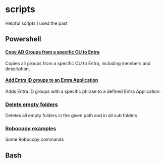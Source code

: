 # scripts
Helpful scripts I used the past

## Powershell

#### [Copy AD Groups from a specific OU to Entra](copy_AD-group_Entra.ps1)
Copies all groups from a specific OU to Entra, including members and description.

#### [Add Entra ID groups to an Entra Application](add_group_to_app.ps1)
Adds Entra ID groups with a specific phrase to a defined Entra Application. 

### [Delete empty folders](delete_empty_folders.ps1)
Deletes all empty folders in the given path and in all sub folders.

### [Robocopy examples](robocopy.md)
Some Robocopy commands

## Bash